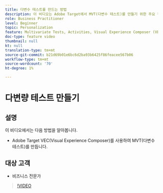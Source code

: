 ```yaml
---
title: 다변수 테스트를 만드는 방법
description: 이 비디오는 Adobe Target에서 MVT(다변수 테스트)를 만들기 위한 주요 작업 과정을 안내합니다. MVT를 만들고 해석하는 단계를 알아봅니다.
role: Business Practitioner
level: Beginner
topic: Personalization
feature: Multivariate Tests, Activities, Visual Experience Composer (VEC)
doc-type: feature video
thumbnail: null
kt: null
translation-type: tm+mt
source-git-commit: b21d69b01e6bc6d2ba93b6425f86feacee567b06
workflow-type: tm+mt
source-wordcount: '70'
ht-degree: 1%

---
```



# 다변량 테스트 만들기

## 설명

이 비디오에서는 다음 방법을 알아봅니다.

* Adobe Target VEC(Visual Experience Composer)를 사용하여 MVT(다변수 테스트)를 만듭니다.

## 대상 고객

* 비즈니스 전문가

>[!VIDEO](https://video.tv.adobe.com/v/17395/?quality=12)